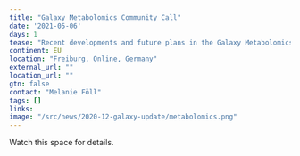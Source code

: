 ```yaml
---
title: "Galaxy Metabolomics Community Call"
date: '2021-05-06'
days: 1
tease: "Recent developments and future plans in the Galaxy Metabolomics community"
continent: EU
location: "Freiburg, Online, Germany"
external_url: ""
location_url: ""
gtn: false
contact: "Melanie Föll"
tags: []
links:
image: "/src/news/2020-12-galaxy-update/metabolomics.png"
---
```


Watch this space for details.
